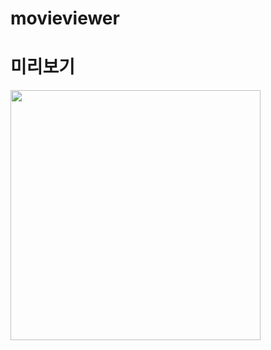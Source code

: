 # movieviewer

# 미리보기
<img src="https://github.com/soaringwave/html-JS-css/assets/82134672/8e8bcddb-e47f-44f8-a948-d22ac43edf6d" width="400">
<br>
